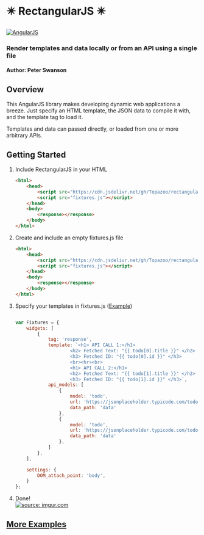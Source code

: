 # :eight_pointed_black_star: RectangularJS  :eight_pointed_black_star:

[![AngularJS](https://img.shields.io/badge/AngularJS-1.7.8-blue.svg)](https://angularjs.org/)

### Render templates and data locally or from an API using a single file 

#### Author: Peter Swanson

## Overview

This AngularJS library makes developing dynamic web applications a breeze. Just specify an HTML template, the JSON data to compile it with, and the template tag to load it.  

Templates and data can passed directly, or loaded from one or more arbitrary APIs.

## Getting Started

1. Include RectangularJS in your HTML

    ```HTML
    <html>
        <head>
            <script src="https://cdn.jsdelivr.net/gh/Topazoo/rectangularjs@latest/rectangular-min.js"></script>
            <script src="fixtures.js"></script>
        </head>
        <body>
            <response></response>
        </body>
    </html>
    ```

2. Create and include an empty fixtures.js file

    ```HTML
    <html>
        <head>
            <script src="https://cdn.jsdelivr.net/gh/Topazoo/rectangularjs@latest/rectangular-min.js"></script>
            <script src="fixtures.js"></script>
        </head>
        <body>
            <response></response>
        </body>
    </html>
    ```

3. Specify your templates in fixtures.js ([Example](https://github.com/Topazoo/rectangularjs/tree/master/examples/Internal%20Widget%20with%20External%20Models))

    ```JavaScript

    var Fixtures = {
        widgets: [
            {
                tag: 'response',
                template: `<h1> API CALL 1:</h1>
                        <h2> Fetched Text: "{{ todo[0].title }}" </h2>
                        <h3> Fetched ID: "{{ todo[0].id }}" </h3>
                        <br><hr><br>
                        <h1> API CALL 2:</h1>
                        <h2> Fetched Text: "{{ todo[1].title }}" </h2>
                        <h3> Fetched ID: "{{ todo[1].id }}" </h3>`,
                api_models: [
                    {
                        model: 'todo',
                        url: 'https://jsonplaceholder.typicode.com/todos/1',
                        data_path: 'data'
                    },
                    {
                        model: 'todo',
                        url: 'https://jsonplaceholder.typicode.com/todos/2',
                        data_path: 'data'
                    },
                ]
            },
        ],

        settings: {
            DOM_attach_point: 'body',
        }
    };
    ```

4. Done!
    \
    <a href="https://imgur.com/J1EmOEK"><img src="https://i.imgur.com/J1EmOEK.png" title="source: imgur.com" /></a>

## [More Examples](https://github.com/Topazoo/rectangularjs/tree/master/examples/)
